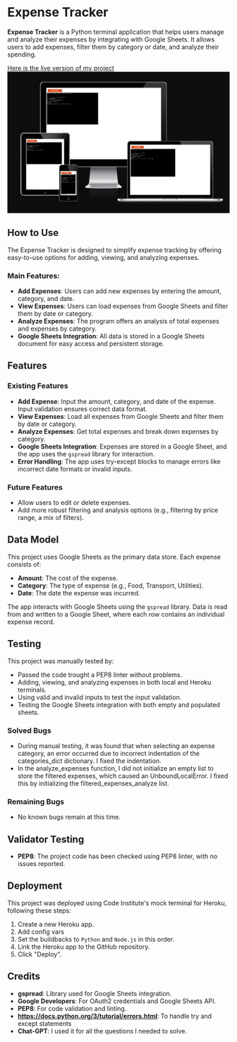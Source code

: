 # Expense Tracker

**Expense Tracker** is a Python terminal application that helps users manage and analyze their expenses by integrating with Google Sheets. It allows users to add expenses, filter them by category or date, and analyze their spending.

[Here is the live version of my project](https://expense-tracker-project-2d005a9072a1.herokuapp.com/)
![ ](assets/photos/am_i_responsive.jpg)
## How to Use

The Expense Tracker is designed to simplify expense tracking by offering easy-to-use options for adding, viewing, and analyzing expenses.

### Main Features:
- **Add Expenses**: Users can add new expenses by entering the amount, category, and date.
- **View Expenses**: Users can load expenses from Google Sheets and filter them by date or category.
- **Analyze Expenses**: The program offers an analysis of total expenses and expenses by category.
- **Google Sheets Integration**: All data is stored in a Google Sheets document for easy access and persistent storage.

## Features

### Existing Features
- **Add Expense**: Input the amount, category, and date of the expense. Input validation ensures correct data format.
- **View Expenses**: Load all expenses from Google Sheets and filter them by date or category.
- **Analyze Expenses**: Get total expenses and break down expenses by category.
- **Google Sheets Integration**: Expenses are stored in a Google Sheet, and the app uses the `gspread` library for interaction.
- **Error Handling**: The app uses try-except blocks to manage errors like incorrect date formats or invalid inputs.

### Future Features
- Allow users to edit or delete expenses.
- Add more robust filtering and analysis options (e.g., filtering by price range, a mix of filters).

## Data Model

This project uses Google Sheets as the primary data store. Each expense consists of:
- **Amount**: The cost of the expense.
- **Category**: The type of expense (e.g., Food, Transport, Utilities).
- **Date**: The date the expense was incurred.

The app interacts with Google Sheets using the `gspread` library. Data is read from and written to a Google Sheet, where each row contains an individual expense record.

## Testing

This project was manually tested by:
- Passed the code trought a PEP8 linter without problems.
- Adding, viewing, and analyzing expenses in both local and Heroku terminals.
- Using valid and invalid inputs to test the input validation.
- Testing the Google Sheets integration with both empty and populated sheets.

### Solved Bugs
- During manual testing, it was found that when selecting an expense category, an error occurred due to incorrect indentation of the categories_dict dictionary. I fixed the indentation.
- In the analyze_expenses function, I did not initialize an empty list to store the filtered expenses, which caused an UnboundLocalError. I fixed this by initializing the filtered_expenses_analyze list.

### Remaining Bugs
- No known bugs remain at this time.

## Validator Testing
- **PEP8**: The project code has been checked using PEP8 linter, with no issues reported.

## Deployment

This project was deployed using Code Institute's mock terminal for Heroku, following these steps:
1. Create a new Heroku app.
2. Add config vars
3. Set the buildbacks to `Python` and `Node.js` in this order.
4. Link the Heroku app to the GitHub repository.
5. Click "Deploy".

## Credits
- **gspread**: Library used for Google Sheets integration.
- **Google Developers**: For OAuth2 credentials and Google Sheets API.
- **PEP8**: For code validation and linting.
- **https://docs.python.org/3/tutorial/errors.html**: To handle try and except statements
- **Chat-GPT**: I used it for all the questions I needed to solve.